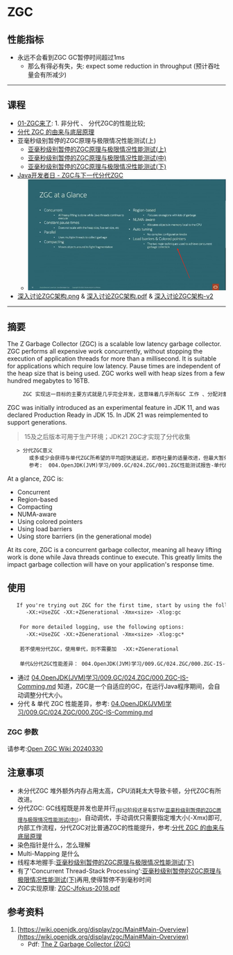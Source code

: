 # ZGC
## 性能指标
+ 永远不会看到ZGC GC暂停时间超过1ms
  - 那么有得必有失，失: expect some  reduction  in throughput (预计吞吐量会有所减少)

---
## 课程
+ [01-ZGC来了](./005.LESSONS/1249236645-1-16.mp4): 1. 非分代 、 分代ZGC的性能比较;
+ [分代 ZGC 的由来与底层原理](./005.LESSONS/1065521679-1-16.mp4)
+ 亚毫秒级别暂停的ZGC原理与极限情况性能测试(上)
   - [亚毫秒级别暂停的ZGC原理与极限情况性能测试(上)](./005.LESSONS/560287464-1-16.mp4/)
   - [亚毫秒级别暂停的ZGC原理与极限情况性能测试(中)](./005.LESSONS/560287365-1-16.mp4/)
   - [亚毫秒级别暂停的ZGC原理与极限情况性能测试(下)](./005.LESSONS/560287467-1-208.mp4/)
+  [Java开发者日 - ZGC与下一代分代ZGC](./005.LESSONS/1167843939-1-192.mp4)
   - ![wechat_2025-05-11_115358_878.png](./images/wechat_2025-05-11_115358_878.png)
+  [深入讨论ZGC架构.png](./Docs/深入探讨%20ZGC%20的架构.png) & [深入讨论ZGC架构.pdf](./Docs/深入了解%20ZGC%20的架构.java.pdf) & [深入讨论ZGC架构-v2](./Docs/ZGC-Jfokus-2018.pdf)


---
## 摘要
The Z Garbage Collector (ZGC) is a scalable low latency garbage collector. ZGC performs all expensive work concurrently, without stopping the execution of application threads for more than a millisecond. It is suitable for applications which require low latency. Pause times are independent of the heap size that is being used. ZGC works well with heap sizes from a few hundred megabytes to 16TB. 
```txt
     ZGC 实现这一目标的主要方式就是几乎完全并发，这意味着几乎所有GC 工作 、分配对象、扫描不再可达对象、压缩堆等都是在应用程序运行时处理的。从用户的角度看，这样的代价就是吞吐量降低，因为一些可用于执行应用程序活动的资源被垃圾收集器使用。
```

ZGC was initially introduced as an experimental feature in JDK 11, and was declared Production Ready in JDK 15. In JDK 21 was reimplemented to support generations.
> 15及之后版本可用于生产环境；JDK21 ZGC才实现了分代收集
```txt
   > 分代ZGC意义
       或多或少会获得与单代ZGC所希望的平均超快速延迟，即吞吐量的适量改进，但最大暂停时间可能会出现巨大的改进，尤其是在重负载下。
       参考:  004.OpenJDK(JVM)学习/009.GC/024.ZGC/001.ZGC性能测试报告-单代&分代性能改进.md
```

At a glance, ZGC is:
- Concurrent
- Region-based
- Compacting
- NUMA-aware
- Using colored pointers
- Using load barriers
- Using store barriers (in the generational mode)

At its core, ZGC is a concurrent garbage collector, meaning all heavy lifting work is done while Java threads continue to execute. This greatly limits the impact garbage collection will have on your application's response time.

## 使用
```txt
   If you're trying out ZGC for the first time, start by using the following GC options:
      -XX:+UseZGC -XX:+ZGenerational -Xmx<size> -Xlog:gc
    
    For more detailed logging, use the following options:
      -XX:+UseZGC -XX:+ZGenerational -Xmx<size> -Xlog:gc*
    
    若不使用分代ZGC，使用单代，则不需要加  -XX:+ZGenerational
    
    单代&分代ZGC性能差异： 004.OpenJDK(JVM)学习/009.GC/024.ZGC/000.ZGC-IS-Comming.md

```
- 通过 [04.OpenJDK(JVM)学习/009.GC/024.ZGC/000.ZGC-IS-Comming.md](./000.ZGC-IS-Comming.md) 知道，ZGC是一个自适应的GC，在运行Java程序期间，会自动调整分代大小。
- 分代 & 单代 ZGC 性能差异，参考: [04.OpenJDK(JVM)学习/009.GC/024.ZGC/000.ZGC-IS-Comming.md](./000.ZGC-IS-Comming.md)

### ZGC 参数
请参考:[Open ZGC Wiki 20240330](./Docs/Main%20-%20Main%20-%20OpenJDK%20Wiki-20240330.pdf)

## 注意事项
+ 未分代ZGC 堆外额外内存占用太高，CPU消耗太大导致卡顿，分代ZGC有所改进。
+ 分代ZGC: GC线程既是并发也是并行<sub>(标记阶段还是有STW:[亚毫秒级别暂停的ZGC原理与极限情况性能测试(中)](./005.LESSONS/560287365-1-16.mp4/))</sub>，自动调优，手动调优只需要指定堆大小(-Xmx)即可,内部工作流程，分代ZGC对比普通ZGC的性能提升，参考:[分代 ZGC 的由来与底层原理](./005.LESSONS/1065521679-1-16.mp4)
+ 染色指针是什么，怎么理解
+ Multi-Mapping 是什么
+ 线程本地握手:[亚毫秒级别暂停的ZGC原理与极限情况性能测试(下)](./005.LESSONS/560287467-1-208.mp4/)
+ 有了'Concurrent Thread-Stack Processing':[亚毫秒级别暂停的ZGC原理与极限情况性能测试(下)](./005.LESSONS/560287467-1-208.mp4/)再用,使得暂停不到毫秒时间
+ ZGC实现原理: [ZGC-Jfokus-2018.pdf](./Docs/ZGC-Jfokus-2018.pdf)

## 参考资料
1. [https://wiki.openjdk.org/display/zgc/Main#Main-Overview](https://wiki.openjdk.org/display/zgc/Main#Main-Overview)
    - Pdf: [The Z Garbage Collector (ZGC) ](./Docs/Main%20-%20Main%20-%20OpenJDK%20Wiki-20240330.pdf)